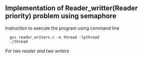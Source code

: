 ## Implementation of Reader_writter(Reader priority) problem  using semaphore

Instruction to execute the program using command line
```
  gcc reader_writers.c -o thread -lpthread
  ./thread
```
*For two reader and two writers*

